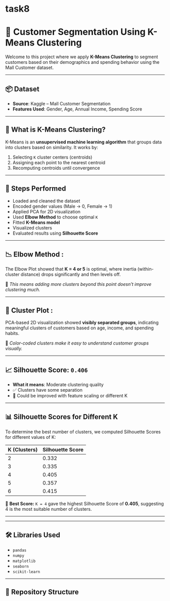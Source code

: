 # task8
# 🎯 Customer Segmentation Using K-Means Clustering

Welcome to this project where we apply **K-Means Clustering** to segment customers based on their demographics and spending behavior using the Mall Customer dataset.

---

## 📦 Dataset

- **Source**: Kaggle – Mall Customer Segmentation
- **Features Used**: Gender, Age, Annual Income, Spending Score

---

## 🧠 What is K-Means Clustering?

K-Means is an **unsupervised machine learning algorithm** that groups data into clusters based on similarity. It works by:

1. Selecting `K` cluster centers (centroids)
2. Assigning each point to the nearest centroid
3. Recomputing centroids until convergence

---

## 🚀 Steps Performed

- Loaded and cleaned the dataset
- Encoded gender values (Male → 0, Female → 1)
- Applied PCA for 2D visualization
- Used **Elbow Method** to choose optimal `K`
- Fitted **K-Means model**
- Visualized clusters
- Evaluated results using **Silhouette Score**

---

## 📉 Elbow Method :

The Elbow Plot showed that **K = 4 or 5** is optimal, where inertia (within-cluster distance) drops significantly and then levels off.

📌 _This means adding more clusters beyond this point doesn’t improve clustering much._

---

## 🎨 Cluster Plot :

PCA-based 2D visualization showed **visibly separated groups**, indicating meaningful clusters of customers based on age, income, and spending habits.

📌 _Color-coded clusters make it easy to understand customer groups visually._

---

## 📈 Silhouette Score: `0.406`

- **What it means**: Moderate clustering quality
- ✅ Clusters have some separation
- 🔁 Could be improved with feature scaling or different K

---

## 📊 Silhouette Scores for Different K

To determine the best number of clusters, we computed Silhouette Scores for different values of K:

| K (Clusters) | Silhouette Score |
|--------------|------------------|
| 2            | 0.332            |
| 3            | 0.335            |
| 4            | 0.405            |
| 5            | 0.357            |
| 6            | 0.415            |

📌 **Best Score:** `K = 4` gave the highest Silhouette Score of **0.405**, suggesting 4 is the most suitable number of clusters.

---



---

## 🛠 Libraries Used

- `pandas`
- `numpy`
- `matplotlib`
- `seaborn`
- `scikit-learn`

---

## 📂 Repository Structure

